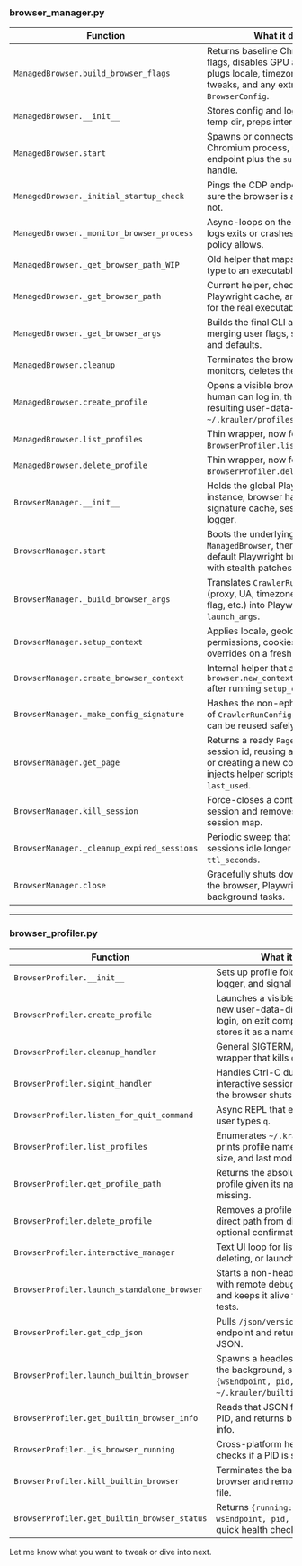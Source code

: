 ### browser_manager.py

| Function | What it does |
|---|---|
| `ManagedBrowser.build_browser_flags` | Returns baseline Chromium CLI flags, disables GPU and sandbox, plugs locale, timezone, stealth tweaks, and any extras from `BrowserConfig`. |
| `ManagedBrowser.__init__` | Stores config and logger, creates temp dir, preps internal state. |
| `ManagedBrowser.start` | Spawns or connects to the Chromium process, returns its CDP endpoint plus the `subprocess.Popen` handle. |
| `ManagedBrowser._initial_startup_check` | Pings the CDP endpoint once to be sure the browser is alive, raises if not. |
| `ManagedBrowser._monitor_browser_process` | Async-loops on the subprocess, logs exits or crashes, restarts if policy allows. |
| `ManagedBrowser._get_browser_path_WIP` | Old helper that maps OS + browser type to an executable path. |
| `ManagedBrowser._get_browser_path` | Current helper, checks env vars, Playwright cache, and OS defaults for the real executable. |
| `ManagedBrowser._get_browser_args` | Builds the final CLI arg list by merging user flags, stealth flags, and defaults. |
| `ManagedBrowser.cleanup` | Terminates the browser, stops monitors, deletes the temp dir. |
| `ManagedBrowser.create_profile` | Opens a visible browser so a human can log in, then zips the resulting user-data-dir to `~/.krauler/profiles/<name>`. |
| `ManagedBrowser.list_profiles` | Thin wrapper, now forwarded to `BrowserProfiler.list_profiles()`. |
| `ManagedBrowser.delete_profile` | Thin wrapper, now forwarded to `BrowserProfiler.delete_profile()`. |
| `BrowserManager.__init__` | Holds the global Playwright instance, browser handle, config signature cache, session map, and logger. |
| `BrowserManager.start` | Boots the underlying `ManagedBrowser`, then spins up the default Playwright browser context with stealth patches. |
| `BrowserManager._build_browser_args` | Translates `CrawlerRunConfig` (proxy, UA, timezone, headless flag, etc.) into Playwright `launch_args`. |
| `BrowserManager.setup_context` | Applies locale, geolocation, permissions, cookies, and UA overrides on a fresh context. |
| `BrowserManager.create_browser_context` | Internal helper that actually calls `browser.new_context(**options)` after running `setup_context`. |
| `BrowserManager._make_config_signature` | Hashes the non-ephemeral parts of `CrawlerRunConfig` so contexts can be reused safely. |
| `BrowserManager.get_page` | Returns a ready `Page` for a given session id, reusing an existing one or creating a new context/page, injects helper scripts, updates `last_used`. |
| `BrowserManager.kill_session` | Force-closes a context/page for a session and removes it from the session map. |
| `BrowserManager._cleanup_expired_sessions` | Periodic sweep that drops sessions idle longer than `ttl_seconds`. |
| `BrowserManager.close` | Gracefully shuts down all contexts, the browser, Playwright, and background tasks. |

---

### browser_profiler.py

| Function | What it does |
|---|---|
| `BrowserProfiler.__init__` | Sets up profile folder paths, async logger, and signal handlers. |
| `BrowserProfiler.create_profile` | Launches a visible browser with a new user-data-dir for manual login, on exit compresses and stores it as a named profile. |
| `BrowserProfiler.cleanup_handler` | General SIGTERM/SIGINT cleanup wrapper that kills child processes. |
| `BrowserProfiler.sigint_handler` | Handles Ctrl-C during an interactive session, makes sure the browser shuts down cleanly. |
| `BrowserProfiler.listen_for_quit_command` | Async REPL that exits when the user types `q`. |
| `BrowserProfiler.list_profiles` | Enumerates `~/.krauler/profiles`, prints profile name, browser type, size, and last modified. |
| `BrowserProfiler.get_profile_path` | Returns the absolute path of a profile given its name, or `None` if missing. |
| `BrowserProfiler.delete_profile` | Removes a profile folder or a direct path from disk, with optional confirmation prompt. |
| `BrowserProfiler.interactive_manager` | Text UI loop for listing, creating, deleting, or launching profiles. |
| `BrowserProfiler.launch_standalone_browser` | Starts a non-headless Chromium with remote debugging enabled and keeps it alive for manual tests. |
| `BrowserProfiler.get_cdp_json` | Pulls `/json/version` from a CDP endpoint and returns the parsed JSON. |
| `BrowserProfiler.launch_builtin_browser` | Spawns a headless Chromium in the background, saves `{wsEndpoint, pid, started_at}` to `~/.krauler/builtin_browser.json`. |
| `BrowserProfiler.get_builtin_browser_info` | Reads that JSON file, verifies the PID, and returns browser status info. |
| `BrowserProfiler._is_browser_running` | Cross-platform helper that checks if a PID is still alive. |
| `BrowserProfiler.kill_builtin_browser` | Terminates the background builtin browser and removes its status file. |
| `BrowserProfiler.get_builtin_browser_status` | Returns `{running: bool, wsEndpoint, pid, started_at}` for quick health checks. |

Let me know what you want to tweak or dive into next.